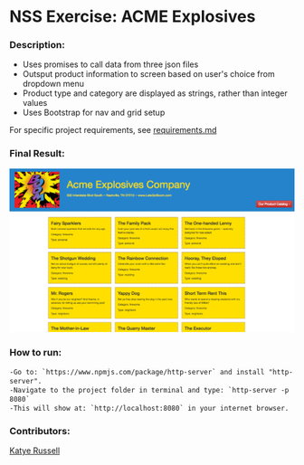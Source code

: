# NSS Exercise: ACME Explosives

### Description:
- Uses promises to call data from three json files  
- Outsput product information to screen based on user's choice from dropdown menu 
- Product type and category are displayed as strings, rather than integer values
- Uses Bootstrap for nav and grid setup  

For specific project requirements, see [requirements.md](https://github.com/complikatyed/modern-js-development/blob/master/acme-explosives/requirements.md) 

### Final Result:

![Screenshot 1: No selection](https://github.com/complikatyed/modern-js-development/blob/master/images/AcmeExplosives.png)

### How to run:
```
-Go to: `https://www.npmjs.com/package/http-server` and install "http-server".  
-Navigate to the project folder in terminal and type: `http-server -p 8080`  
-This will show at: `http://localhost:8080` in your internet browser.  
```

### Contributors:
[Katye Russell](https://github.com/complikatyed)
